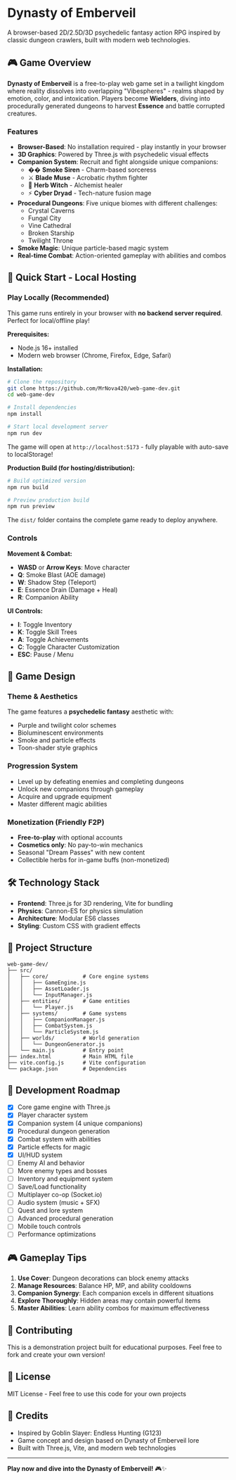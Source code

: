 # Dynasty of Emberveil

A browser-based 2D/2.5D/3D psychedelic fantasy action RPG inspired by classic dungeon crawlers, built with modern web technologies.

## 🎮 Game Overview

**Dynasty of Emberveil** is a free-to-play web game set in a twilight kingdom where reality dissolves into overlapping "Vibespheres" - realms shaped by emotion, color, and intoxication. Players become **Wielders**, diving into procedurally generated dungeons to harvest **Essence** and battle corrupted creatures.

### Features

- **Browser-Based**: No installation required - play instantly in your browser
- **3D Graphics**: Powered by Three.js with psychedelic visual effects
- **Companion System**: Recruit and fight alongside unique companions:
  - �� **Smoke Siren** - Charm-based sorceress
  - ⚔️ **Blade Muse** - Acrobatic rhythm fighter
  - 🌿 **Herb Witch** - Alchemist healer
  - ⚡ **Cyber Dryad** - Tech-nature fusion mage
- **Procedural Dungeons**: Five unique biomes with different challenges:
  - Crystal Caverns
  - Fungal City
  - Vine Cathedral
  - Broken Starship
  - Twilight Throne
- **Smoke Magic**: Unique particle-based magic system
- **Real-time Combat**: Action-oriented gameplay with abilities and combos

## 🚀 Quick Start - Local Hosting

### Play Locally (Recommended)

This game runs entirely in your browser with **no backend server required**. Perfect for local/offline play!

**Prerequisites:**
- Node.js 16+ installed
- Modern web browser (Chrome, Firefox, Edge, Safari)

**Installation:**

```bash
# Clone the repository
git clone https://github.com/MrNova420/web-game-dev.git
cd web-game-dev

# Install dependencies
npm install

# Start local development server
npm run dev
```

The game will open at `http://localhost:5173` - fully playable with auto-save to localStorage!

**Production Build (for hosting/distribution):**

```bash
# Build optimized version
npm run build

# Preview production build
npm run preview
```

The `dist/` folder contains the complete game ready to deploy anywhere.

### Controls

**Movement & Combat:**
- **WASD** or **Arrow Keys**: Move character
- **Q**: Smoke Blast (AOE damage)
- **W**: Shadow Step (Teleport)
- **E**: Essence Drain (Damage + Heal)
- **R**: Companion Ability

**UI Controls:**
- **I**: Toggle Inventory
- **K**: Toggle Skill Trees
- **A**: Toggle Achievements
- **C**: Toggle Character Customization
- **ESC**: Pause / Menu

## 🎨 Game Design

### Theme & Aesthetics

The game features a **psychedelic fantasy** aesthetic with:
- Purple and twilight color schemes
- Bioluminescent environments
- Smoke and particle effects
- Toon-shader style graphics

### Progression System

- Level up by defeating enemies and completing dungeons
- Unlock new companions through gameplay
- Acquire and upgrade equipment
- Master different magic abilities

### Monetization (Friendly F2P)

- **Free-to-play** with optional accounts
- **Cosmetics only**: No pay-to-win mechanics
- Seasonal "Dream Passes" with new content
- Collectible herbs for in-game buffs (non-monetized)

## 🛠️ Technology Stack

- **Frontend**: Three.js for 3D rendering, Vite for bundling
- **Physics**: Cannon-ES for physics simulation
- **Architecture**: Modular ES6 classes
- **Styling**: Custom CSS with gradient effects

## 📂 Project Structure

```
web-game-dev/
├── src/
│   ├── core/           # Core engine systems
│   │   ├── GameEngine.js
│   │   ├── AssetLoader.js
│   │   └── InputManager.js
│   ├── entities/       # Game entities
│   │   └── Player.js
│   ├── systems/        # Game systems
│   │   ├── CompanionManager.js
│   │   ├── CombatSystem.js
│   │   └── ParticleSystem.js
│   ├── worlds/         # World generation
│   │   └── DungeonGenerator.js
│   └── main.js         # Entry point
├── index.html          # Main HTML file
├── vite.config.js      # Vite configuration
└── package.json        # Dependencies
```

## 🎯 Development Roadmap

- [x] Core game engine with Three.js
- [x] Player character system
- [x] Companion system (4 unique companions)
- [x] Procedural dungeon generation
- [x] Combat system with abilities
- [x] Particle effects for magic
- [x] UI/HUD system
- [ ] Enemy AI and behavior
- [ ] More enemy types and bosses
- [ ] Inventory and equipment system
- [ ] Save/Load functionality
- [ ] Multiplayer co-op (Socket.io)
- [ ] Audio system (music + SFX)
- [ ] Quest and lore system
- [ ] Advanced procedural generation
- [ ] Mobile touch controls
- [ ] Performance optimizations

## 🎮 Gameplay Tips

1. **Use Cover**: Dungeon decorations can block enemy attacks
2. **Manage Resources**: Balance HP, MP, and ability cooldowns
3. **Companion Synergy**: Each companion excels in different situations
4. **Explore Thoroughly**: Hidden areas may contain powerful items
5. **Master Abilities**: Learn ability combos for maximum effectiveness

## 🤝 Contributing

This is a demonstration project built for educational purposes. Feel free to fork and create your own version!

## 📜 License

MIT License - Feel free to use this code for your own projects

## 🌟 Credits

- Inspired by Goblin Slayer: Endless Hunting (G123)
- Game concept and design based on Dynasty of Emberveil lore
- Built with Three.js, Vite, and modern web technologies

---

**Play now and dive into the Dynasty of Emberveil!** 🎮✨
